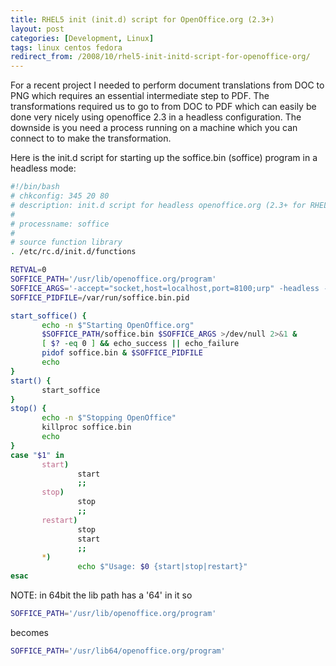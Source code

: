 ```yaml
---
title: RHEL5 init (init.d) script for OpenOffice.org (2.3+)
layout: post
categories: [Development, Linux]
tags: linux centos fedora
redirect_from: /2008/10/rhel5-init-initd-script-for-openoffice-org/
---
```


For a recent project I needed to perform document translations from DOC to PNG which requires an essential intermediate step to PDF.  The transformations required us to go to from DOC to PDF which can easily be done very nicely using openoffice 2.3 in a headless configuration.  The downside is you need a process running on a machine which you can connect to to make the transformation.

Here is the init.d script for starting up the soffice.bin (soffice) program in a headless mode&#58;
```bash
#!/bin/bash
# chkconfig: 345 20 80
# description: init.d script for headless openoffice.org (2.3+ for RHEL5 32bit)
#
# processname: soffice
#
# source function library
. /etc/rc.d/init.d/functions

RETVAL=0
SOFFICE_PATH='/usr/lib/openoffice.org/program'
SOFFICE_ARGS='-accept="socket,host=localhost,port=8100;urp" -headless -nofirststartwizard'
SOFFICE_PIDFILE=/var/run/soffice.bin.pid

start_soffice() {
       echo -n $"Starting OpenOffice.org"
       $SOFFICE_PATH/soffice.bin $SOFFICE_ARGS >/dev/null 2>&1 &
       [ $? -eq 0 ] && echo_success || echo_failure
       pidof soffice.bin & $SOFFICE_PIDFILE
       echo
}
start() {
       start_soffice
}
stop() {
       echo -n $"Stopping OpenOffice"
       killproc soffice.bin
       echo
}
case "$1" in
       start)
               start
               ;;
       stop)
               stop
               ;;
       restart)
               stop
               start
               ;;
       *)
               echo $"Usage: $0 {start|stop|restart}"
esac
```

NOTE: in 64bit the lib path has a '64' in it so

```bash
SOFFICE_PATH='/usr/lib/openoffice.org/program'
```

becomes

```bash
SOFFICE_PATH='/usr/lib64/openoffice.org/program'
```
